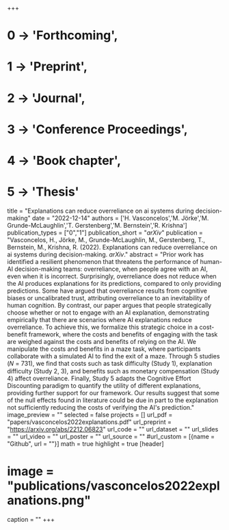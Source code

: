 +++
# 0 -> 'Forthcoming',
# 1 -> 'Preprint',
# 2 -> 'Journal',
# 3 -> 'Conference Proceedings',
# 4 -> 'Book chapter',
# 5 -> 'Thesis'

title = "Explanations can reduce overreliance on ai systems during decision-making"
date = "2022-12-14"
authors = ['H. Vasconcelos','M. Jörke','M. Grunde-McLaughlin','T. Gerstenberg','M. Bernstein','R. Krishna']
publication_types = ["0","1"]
publication_short = "_arXiv_"
publication = "Vasconcelos, H., Jörke, M., Grunde-McLaughlin, M., Gerstenberg, T., Bernstein, M., Krishna, R. (2022). Explanations can reduce overreliance on ai systems during decision-making. _arXiv_."
abstract = "Prior work has identified a resilient phenomenon that threatens the performance of human-AI decision-making teams: overreliance, when people agree with an AI, even when it is incorrect. Surprisingly, overreliance does not reduce when the AI produces explanations for its predictions, compared to only providing predictions. Some have argued that overreliance results from cognitive biases or uncalibrated trust, attributing overreliance to an inevitability of human cognition. By contrast, our paper argues that people strategically choose whether or not to engage with an AI explanation, demonstrating empirically that there are scenarios where AI explanations reduce overreliance. To achieve this, we formalize this strategic choice in a cost-benefit framework, where the costs and benefits of engaging with the task are weighed against the costs and benefits of relying on the AI. We manipulate the costs and benefits in a maze task, where participants collaborate with a simulated AI to find the exit of a maze. Through 5 studies (𝑁 = 731), we find that costs such as task difficulty (Study 1), explanation difficulty (Study 2, 3), and benefits such as monetary compensation (Study 4) affect overreliance. Finally, Study 5 adapts the Cognitive Effort Discounting paradigm to quantify the utility of different explanations, providing further support for our framework. Our results suggest that some of the null effects found in literature could be due in part to the explanation not sufficiently reducing the costs of verifying the AI's prediction."
image_preview = ""
selected = false
projects = []
url_pdf = "papers/vasconcelos2022explanations.pdf"
url_preprint = "https://arxiv.org/abs/2212.06823"
url_code = ""
url_dataset = ""
url_slides = ""
url_video = ""
url_poster = ""
url_source = ""
#url_custom = [{name = "Github", url = ""}]
math = true
highlight = true
[header]
# image = "publications/vasconcelos2022explanations.png"
caption = ""
+++
